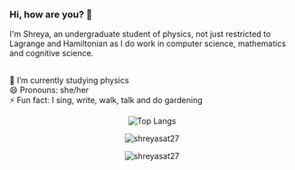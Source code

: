 ### Hi, how are you? 👋

I'm Shreya, an undergraduate student of physics, not just restricted to Lagrange and Hamiltonian as I do work in computer science, mathematics and cognitive science.
<!--
**shreyasat27/shreyasat27** is a ✨ _special_ ✨ repository because its `README.md` (this file) appears on your GitHub profile.
science
Here are some ideas to get you started:
-->

<br> 🔭 I’m currently studying physics
<br> 😄 Pronouns: she/her
<br> ⚡ Fun fact: I sing, write, walk, talk and do gardening



<div align="center">


![Top Langs](https://github-readme-stats.vercel.app/api/top-langs/?username=shreyasat27&hide_progress=true)

<p><img align="center" src="https://github-readme-streak-stats.herokuapp.com/?user=shreyasat27&theme=light" alt="shreyasat27" /></p>
<p><img align="center" src="https://github-readme-stats.vercel.app/api?username=shreyasat27&show_icons=true&locale=en&layout=compact&theme=light" alt="shreyasat27" /></p>

</div>


